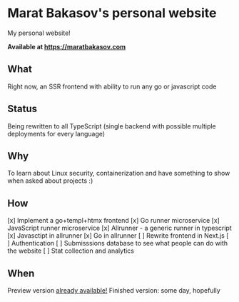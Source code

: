 # Marat Bakasov's personal website

My personal website!

**Available at https://maratbakasov.com**

## What

Right now, an SSR frontend with ability to run any go or javascript code

## Status

Being rewritten to all TypeScript (single backend with possible multiple deployments for every language)

## Why

To learn about Linux security, containerization and have something to show when asked about projects :)

## How

[x] Implement a go+templ+htmx frontend
[x] Go runner microservice
[x] JavaScript runner microservice
[x] Allrunner - a generic runner in typescript
[x] Javasctipt in allrunner 
[x] Go in allrunner 
[ ] Rewrite frontend in Next.js
[ ] Authentication
[ ] Submisssions database to see what people can do with the website
[ ] Stat collection and analytics

## When

Preview version [already available!](https://maratbakasov.com)
Finished version: some day, hopefully
